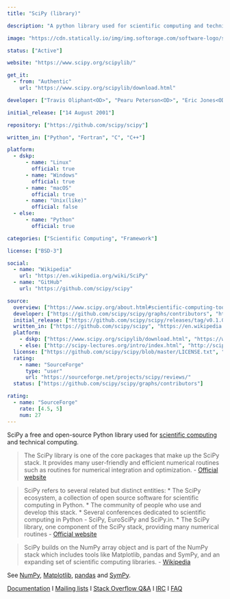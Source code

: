 ```yaml
---
title: "SciPy (library)"

description: "A python library used for scientific computing and technical computing"

image: "https://cdn.statically.io/img/img.softorage.com/software-logo/scipy-library.png?h=64"

status: ["Active"]

website: "https://www.scipy.org/scipylib/"

get_it:
  - from: "Authentic"
    url: "https://www.scipy.org/scipylib/download.html"

developer: ["Travis Oliphant<OD>", "Pearu Peterson<OD>", "Eric Jones<OD>", "community"]

initial_release: ["14 August 2001"]

repository: ["https://github.com/scipy/scipy"]

written_in: ["Python", "Fortran", "C", "C++"]

platform:
  - dskp:
      - name: "Linux"
        official: true
      - name: "Windows"
        official: true
      - name: "macOS"
        official: true
      - name: "Unix(like)"
        official: false
  - else:
      - name: "Python"
        official: true

categories: ["Scientific Computing", "Framework"]

license: ["BSD-3"]

social:
  - name: "Wikipedia"
    url: "https://en.wikipedia.org/wiki/SciPy"
  - name: "GitHub"
    url: "https://github.com/scipy/scipy"

source:
  overview: ["https://www.scipy.org/about.html#scientific-computing-tools-for-python", "https://www.scipy.org/scipylib", "https://en.wikipedia.org/w/index.php?title=SciPy&oldid=877170311"]
  developer: ["https://github.com/scipy/scipy/graphs/contributors", "https://en.wikipedia.org/w/index.php?title=SciPy&oldid=877170311"]
  initial_release: ["https://github.com/scipy/scipy/releases/tag/v0.1.0", "https://docs.scipy.org/doc/scipy/reference/release.1.0.0.html"]
  written_in: ["https://github.com/scipy/scipy", "https://en.wikipedia.org/w/index.php?title=SciPy&oldid=877170311"]
  platform:
    - dskp: ["https://www.scipy.org/scipylib/download.html", "https://www.scipy.org/scipylib/download.html#third-party-vendor-package-managers"]
    - else: ["http://scipy-lectures.org/intro/index.html", "http://scipy-lectures.org/"]
  license: ["https://github.com/scipy/scipy/blob/master/LICENSE.txt", "https://www.scipy.org/scipylib/license.html"]
  rating:
    - name: "SourceForge"
      type: "user"
      url: "https://sourceforge.net/projects/scipy/reviews/"
  status: ["https://github.com/scipy/scipy/graphs/contributors"]

rating:
  - name: "SourceForge"
    rate: [4.5, 5]
    num: 27
---
```

  SciPy a free and open-source Python library used for [scientific computing](/categories/scientific-computing) and technical computing.
  
  > The SciPy library is one of the core packages that make up the SciPy stack. It provides many user-friendly and efficient numerical routines such as routines for numerical integration and optimization. \- [Official website](https://www.scipy.org/scipylib/)
  
  > SciPy refers to several related but distinct entities:
     * The SciPy ecosystem, a collection of open source software for scientific computing in Python.
     * The community of people who use and develop this stack.
     * Several conferences dedicated to scientific computing in Python - SciPy, EuroSciPy and SciPy.in.
     * The SciPy library, one component of the SciPy stack, providing many numerical routines
  > \- [Official website](https://www.scipy.org/about.html)
  
  > SciPy builds on the NumPy array object and is part of the NumPy stack which includes tools like Matplotlib, pandas and SymPy, and an expanding set of scientific computing libraries. \- [Wikipedia](https://en.wikipedia.org/w/index.php?title=SciPy&oldid=877170311)
  
  See [NumPy](/software/numpy/), [Matplotlib](/software/matplotlib/), [pandas](/software/pandas/) and [SymPy](/software/sympy/).
  
  [Documentation](https://docs.scipy.org/doc/)  I  [Mailing lists](https://www.scipy.org/scipylib/mailing-lists.html#mailing-lists)  I  [Stack Overflow Q&A](https://stackoverflow.com/questions/tagged/scipy)  I  [IRC](https://webchat.freenode.net/?channels=scipy)  I  [FAQ](https://www.scipy.org/scipylib/faq.html)




